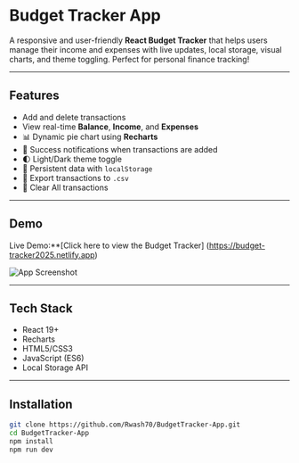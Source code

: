 # Budget Tracker App

A responsive and user-friendly **React Budget Tracker** that helps users manage their income and expenses with live updates, local storage, visual charts, and theme toggling. Perfect for personal finance tracking!

---

## Features

- Add and delete transactions
- View real-time **Balance**, **Income**, and **Expenses**
- 📊 Dynamic pie chart using **Recharts**
- 💬 Success notifications when transactions are added
- 🌓 Light/Dark theme toggle
- 💾 Persistent data with `localStorage`
- 📁 Export transactions to `.csv`
- 🧹 Clear All transactions

---

## Demo

Live Demo:\*\*[Click here to view the Budget Tracker] (https://budget-tracker2025.netlify.app)

![App Screenshot](./assets/budget-tracker-screenshot.png)

---

## Tech Stack

- React 19+
- Recharts
- HTML5/CSS3
- JavaScript (ES6)
- Local Storage API

---

## Installation

```bash
git clone https://github.com/Rwash70/BudgetTracker-App.git
cd BudgetTracker-App
npm install
npm run dev
```
